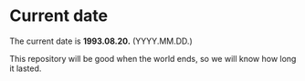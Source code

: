 # Current date

The current date is **1993.08.20.** (YYYY.MM.DD.)

This repository will be good when the world ends, so we will know how long it lasted.